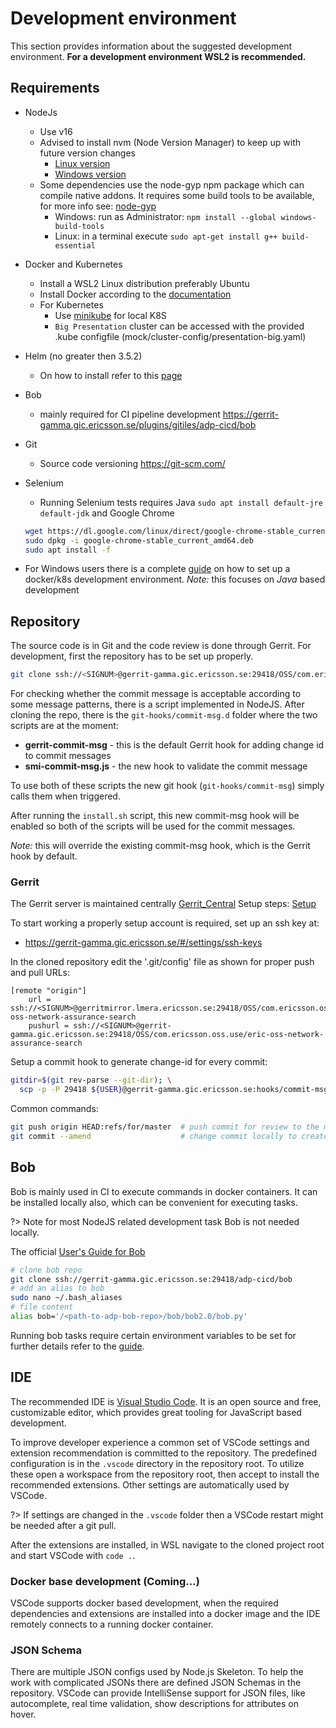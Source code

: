 # Development environment

This section provides information about the suggested development environment.
**For a development environment WSL2 is recommended.**

## Requirements

- NodeJs
  - Use v16
  - Advised to install nvm (Node Version Manager) to keep up with future version changes
    - [Linux version](https://github.com/nvm-sh/nvm)
    - [Windows version](https://github.com/coreybutler/nvm-windows)
  - Some dependencies use the node-gyp npm package which can compile native addons.
    It requires some build tools to be available, for more info see: [node-gyp](https://github.com/nodejs/node-gyp)
    - Windows: run as Administrator: `npm install --global windows-build-tools`
    - Linux: in a terminal execute `sudo apt-get install g++ build-essential`
- Docker and Kubernetes
  - Install a WSL2 Linux distribution preferably Ubuntu
  - Install Docker according to the [documentation](https://docs.docker.com/engine/install/ubuntu)
  - For Kubernetes
    - Use [minikube](https://github.com/kubernetes/minikube) for local K8S
    - `Big Presentation` cluster can be accessed with the provided .kube configfile (mock/cluster-config/presentation-big.yaml)
- Helm (no greater then 3.5.2)
  - On how to install refer to this [page](https://helm.sh/docs/intro/install/#from-apt-debianubuntu)
- Bob
  - mainly required for CI pipeline development <https://gerrit-gamma.gic.ericsson.se/plugins/gitiles/adp-cicd/bob>
- Git
  - Source code versioning <https://git-scm.com/>
- Selenium

  - Running Selenium tests requires Java `sudo apt install default-jre default-jdk` and Google Chrome

  ```bash
  wget https://dl.google.com/linux/direct/google-chrome-stable_current_amd64.deb
  sudo dpkg -i google-chrome-stable_current_amd64.deb
  sudo apt install -f
  ```

- For Windows users there is a complete
  [guide](https://eth-wiki.rnd.ki.sw.ericsson.se/pages/viewpage.action?spaceKey=EIT&title=Test+microservice+image+and+chart+in+local+windows+machine+with+BOB)
  on how to set up a docker/k8s development environment.
  _Note:_ this focuses on _Java_ based development

## Repository

The source code is in Git and the code review is done through Gerrit.
For development, first the repository has to be set up properly.

```bash
git clone ssh://<SIGNUM>@gerrit-gamma.gic.ericsson.se:29418/OSS/com.ericsson.oss.use/eric-oss-network-assurance-search
```

For checking whether the commit message is acceptable according to some message patterns,
there is a script implemented in NodeJS.
After cloning the repo, there is the `git-hooks/commit-msg.d` folder where the two scripts are at
the moment:

- **gerrit-commit-msg** - this is the default Gerrit hook for adding change id to commit messages
- **smi-commit-msg.js** - the new hook to validate the commit message

To use both of these scripts the new git hook (`git-hooks/commit-msg`) simply calls them when triggered.

After running the `install.sh` script, this new commit-msg hook will be enabled so both of the
scripts will be used for the commit messages.

_Note:_ this will override the existing commit-msg hook, which is the Gerrit hook by default.

### Gerrit

The Gerrit server is maintained centrally [Gerrit_Central](https://wiki.lmera.ericsson.se/wiki/Gerrit_Central/Home)
Setup steps: [Setup](https://wiki.lmera.ericsson.se/wiki/Gerrit_Central/Setup)

To start working a properly setup account is required, set up an ssh key at:

- <https://gerrit-gamma.gic.ericsson.se/#/settings/ssh-keys>

In the cloned repository edit the '.git/config' file as shown for proper push and pull URLs:

```propreties
[remote "origin"]
    url = ssh://<SIGNUM>@gerritmirror.lmera.ericsson.se:29418/OSS/com.ericsson.oss.use/eric-oss-network-assurance-search
    pushurl = ssh://<SIGNUM>@gerrit-gamma.gic.ericsson.se:29418/OSS/com.ericsson.oss.use/eric-oss-network-assurance-search
```

Setup a commit hook to generate change-id for every commit:

```bash
gitdir=$(git rev-parse --git-dir); \
  scp -p -P 29418 ${USER}@gerrit-gamma.gic.ericsson.se:hooks/commit-msg ${gitdir}/hooks/
```

Common commands:

```bash
git push origin HEAD:refs/for/master  # push commit for review to the master branch
git commit --amend                    # change commit locally to create a new patchset
```

## Bob

Bob is mainly used in CI to execute commands in docker containers. It can be installed locally
also, which can be convenient for executing tasks.

?> Note for most NodeJS related development task Bob is not needed locally.

The official [User's Guide for Bob](https://gerrit-gamma.gic.ericsson.se/plugins/gitiles/adp-cicd/bob/+/master/USER_GUIDE_2.0.md#Running-bob-in-a-container-on-Windows)

```bash
# clone bob repo
git clone ssh://gerrit-gamma.gic.ericsson.se:29418/adp-cicd/bob
# add an alias to bob
sudo nano ~/.bash_aliases
# file content
alias bob='/<path-to-adp-bob-repo>/bob/bob2.0/bob.py'
```

Running bob tasks require certain environment variables to be set for further details refer to the [guide](https://eth-wiki.rnd.ki.sw.ericsson.se/pages/viewpage.action?spaceKey=EIT&title=Test+microservice+image+and+chart+in+local+windows+machine+with+BOB).

## IDE

The recommended IDE is [Visual Studio Code](https://code.visualstudio.com/). It is an open source
and free, customizable editor, which provides great tooling for JavaScript based development.

To improve developer experience a common set of VSCode settings and extension recommendation is
committed to the repository. The predefined configuration is in the `.vscode` directory in the
repository root. To utilize these open a workspace from the repository root, then accept to install
the recommended extensions. Other settings are automatically used by VSCode.

?> If settings are changed in the `.vscode` folder then a VSCode restart might be needed after
a git pull.

After the extensions are installed, in WSL navigate to the cloned project root and start VSCode with
`code .`.

### Docker base development (Coming...)

VSCode supports docker based development, when the required dependencies and extensions are
installed into a docker image and the IDE remotely connects to a running docker container.

### JSON Schema

There are multiple JSON configs used by Node.js Skeleton. To help the work with complicated JSONs
there are defined JSON Schemas in the repository. VSCode can provide IntelliSense support for JSON files,
like autocomplete, real time validation, show descriptions for attributes on hover.
